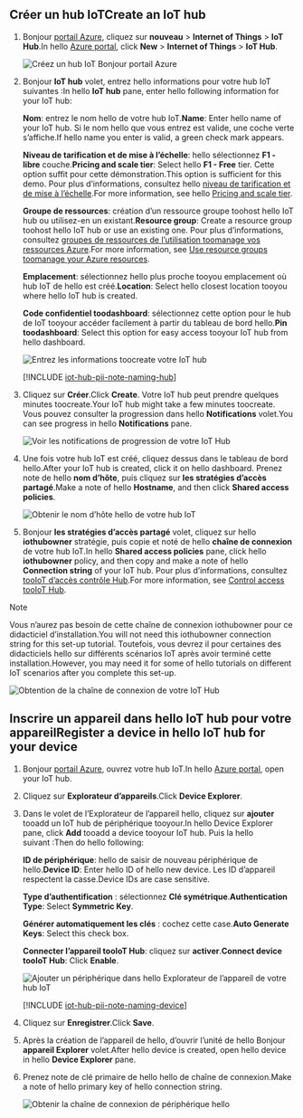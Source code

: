 ## <a name="create-an-iot-hub"></a><span data-ttu-id="b2c53-101">Créer un hub IoT</span><span class="sxs-lookup"><span data-stu-id="b2c53-101">Create an IoT hub</span></span>

1. <span data-ttu-id="b2c53-102">Bonjour [portail Azure](https://portal.azure.com/), cliquez sur **nouveau** > **Internet of Things** > **IoT Hub**.</span><span class="sxs-lookup"><span data-stu-id="b2c53-102">In hello [Azure portal](https://portal.azure.com/), click **New** > **Internet of Things** > **IoT Hub**.</span></span>

   ![Créez un hub IoT Bonjour portail Azure](../articles/iot-hub/media/iot-hub-create-hub-and-device/1_create-azure-iot-hub-portal.png)
2. <span data-ttu-id="b2c53-104">Bonjour **IoT hub** volet, entrez hello informations pour votre hub IoT suivantes :</span><span class="sxs-lookup"><span data-stu-id="b2c53-104">In hello **IoT hub** pane, enter hello following information for your IoT hub:</span></span>

     <span data-ttu-id="b2c53-105">**Nom**: entrez le nom hello de votre hub IoT.</span><span class="sxs-lookup"><span data-stu-id="b2c53-105">**Name**: Enter hello name of your IoT hub.</span></span> <span data-ttu-id="b2c53-106">Si le nom hello que vous entrez est valide, une coche verte s’affiche.</span><span class="sxs-lookup"><span data-stu-id="b2c53-106">If hello name you enter is valid, a green check mark appears.</span></span>

     <span data-ttu-id="b2c53-107">**Niveau de tarification et de mise à l’échelle**: hello sélectionnez **F1 - libre** couche.</span><span class="sxs-lookup"><span data-stu-id="b2c53-107">**Pricing and scale tier**: Select hello **F1 - Free** tier.</span></span> <span data-ttu-id="b2c53-108">Cette option suffit pour cette démonstration.</span><span class="sxs-lookup"><span data-stu-id="b2c53-108">This option is sufficient for this demo.</span></span> <span data-ttu-id="b2c53-109">Pour plus d’informations, consultez hello [niveau de tarification et de mise à l’échelle](https://azure.microsoft.com/pricing/details/iot-hub/).</span><span class="sxs-lookup"><span data-stu-id="b2c53-109">For more information, see hello [Pricing and scale tier](https://azure.microsoft.com/pricing/details/iot-hub/).</span></span>

     <span data-ttu-id="b2c53-110">**Groupe de ressources**: création d’un ressource groupe toohost hello IoT hub ou utilisez-en un existant.</span><span class="sxs-lookup"><span data-stu-id="b2c53-110">**Resource group**: Create a resource group toohost hello IoT hub or use an existing one.</span></span> <span data-ttu-id="b2c53-111">Pour plus d’informations, consultez [groupes de ressources de l’utilisation toomanage vos ressources Azure](../articles/azure-resource-manager/resource-group-portal.md).</span><span class="sxs-lookup"><span data-stu-id="b2c53-111">For more information, see [Use resource groups toomanage your Azure resources](../articles/azure-resource-manager/resource-group-portal.md).</span></span>

     <span data-ttu-id="b2c53-112">**Emplacement**: sélectionnez hello plus proche tooyou emplacement où hub IoT de hello est créé.</span><span class="sxs-lookup"><span data-stu-id="b2c53-112">**Location**: Select hello closest location tooyou where hello IoT hub is created.</span></span>

     <span data-ttu-id="b2c53-113">**Code confidentiel toodashboard**: sélectionnez cette option pour le hub de IoT tooyour accéder facilement à partir du tableau de bord hello.</span><span class="sxs-lookup"><span data-stu-id="b2c53-113">**Pin toodashboard**: Select this option for easy access tooyour IoT hub from hello dashboard.</span></span>

   ![Entrez les informations toocreate votre IoT hub](../articles/iot-hub/media/iot-hub-create-hub-and-device/2_fill-in-fields-for-azure-iot-hub-portal.png)

   [!INCLUDE [iot-hub-pii-note-naming-hub](iot-hub-pii-note-naming-hub.md)]

3. <span data-ttu-id="b2c53-115">Cliquez sur **Créer**.</span><span class="sxs-lookup"><span data-stu-id="b2c53-115">Click **Create**.</span></span> <span data-ttu-id="b2c53-116">Votre IoT hub peut prendre quelques minutes toocreate.</span><span class="sxs-lookup"><span data-stu-id="b2c53-116">Your IoT hub might take a few minutes toocreate.</span></span> <span data-ttu-id="b2c53-117">Vous pouvez consulter la progression dans hello **Notifications** volet.</span><span class="sxs-lookup"><span data-stu-id="b2c53-117">You can see progress in hello **Notifications** pane.</span></span>

   ![Voir les notifications de progression de votre IoT Hub](../articles/iot-hub/media/iot-hub-create-hub-and-device/3_notification-azure-iot-hub-creation-progress-portal.png)

4. <span data-ttu-id="b2c53-119">Une fois votre hub IoT est créé, cliquez dessus dans le tableau de bord hello.</span><span class="sxs-lookup"><span data-stu-id="b2c53-119">After your IoT hub is created, click it on hello dashboard.</span></span> <span data-ttu-id="b2c53-120">Prenez note de hello **nom d’hôte**, puis cliquez sur **les stratégies d’accès partagé**.</span><span class="sxs-lookup"><span data-stu-id="b2c53-120">Make a note of hello **Hostname**, and then click **Shared access policies**.</span></span>

   ![Obtenir le nom d’hôte hello de votre hub IoT](../articles/iot-hub/media/iot-hub-create-hub-and-device/4_get-azure-iot-hub-hostname-portal.png)

5. <span data-ttu-id="b2c53-122">Bonjour **les stratégies d’accès partagé** volet, cliquez sur hello **iothubowner** stratégie, puis copie et noté de hello **chaîne de connexion** de votre hub IoT.</span><span class="sxs-lookup"><span data-stu-id="b2c53-122">In hello **Shared access policies** pane, click hello **iothubowner** policy, and then copy and make a note of hello **Connection string** of your IoT hub.</span></span> <span data-ttu-id="b2c53-123">Pour plus d’informations, consultez [tooIoT d’accès contrôle Hub](../articles/iot-hub/iot-hub-devguide-security.md).</span><span class="sxs-lookup"><span data-stu-id="b2c53-123">For more information, see [Control access tooIoT Hub](../articles/iot-hub/iot-hub-devguide-security.md).</span></span>

> [!NOTE] 
<span data-ttu-id="b2c53-124">Vous n’aurez pas besoin de cette chaîne de connexion iothubowner pour ce didacticiel d’installation.</span><span class="sxs-lookup"><span data-stu-id="b2c53-124">You will not need this iothubowner connection string for this set-up tutorial.</span></span> <span data-ttu-id="b2c53-125">Toutefois, vous devrez il pour certaines des didacticiels hello sur différents scénarios IoT après avoir terminé cette installation.</span><span class="sxs-lookup"><span data-stu-id="b2c53-125">However, you may need it for some of hello tutorials on different IoT scenarios after you complete this set-up.</span></span>

   ![Obtention de la chaîne de connexion de votre IoT Hub](../articles/iot-hub/media/iot-hub-create-hub-and-device/5_get-azure-iot-hub-connection-string-portal.png)

## <a name="register-a-device-in-hello-iot-hub-for-your-device"></a><span data-ttu-id="b2c53-127">Inscrire un appareil dans hello IoT hub pour votre appareil</span><span class="sxs-lookup"><span data-stu-id="b2c53-127">Register a device in hello IoT hub for your device</span></span>

1. <span data-ttu-id="b2c53-128">Bonjour [portail Azure](https://portal.azure.com/), ouvrez votre hub IoT.</span><span class="sxs-lookup"><span data-stu-id="b2c53-128">In hello [Azure portal](https://portal.azure.com/), open your IoT hub.</span></span>

2. <span data-ttu-id="b2c53-129">Cliquez sur **Explorateur d’appareils**.</span><span class="sxs-lookup"><span data-stu-id="b2c53-129">Click **Device Explorer**.</span></span>
3. <span data-ttu-id="b2c53-130">Dans le volet de l’Explorateur de l’appareil hello, cliquez sur **ajouter** tooadd un IoT hub de périphérique tooyour.</span><span class="sxs-lookup"><span data-stu-id="b2c53-130">In hello Device Explorer pane, click **Add** tooadd a device tooyour IoT hub.</span></span> <span data-ttu-id="b2c53-131">Puis la hello suivant :</span><span class="sxs-lookup"><span data-stu-id="b2c53-131">Then do hello following:</span></span>

   <span data-ttu-id="b2c53-132">**ID de périphérique**: hello de saisir de nouveau périphérique de hello.</span><span class="sxs-lookup"><span data-stu-id="b2c53-132">**Device ID**: Enter hello ID of hello new device.</span></span> <span data-ttu-id="b2c53-133">Les ID d’appareil respectent la casse.</span><span class="sxs-lookup"><span data-stu-id="b2c53-133">Device IDs are case sensitive.</span></span>

   <span data-ttu-id="b2c53-134">**Type d’authentification** : sélectionnez **Clé symétrique**.</span><span class="sxs-lookup"><span data-stu-id="b2c53-134">**Authentication Type**: Select **Symmetric Key**.</span></span>

   <span data-ttu-id="b2c53-135">**Générer automatiquement les clés** : cochez cette case.</span><span class="sxs-lookup"><span data-stu-id="b2c53-135">**Auto Generate Keys**: Select this check box.</span></span>

   <span data-ttu-id="b2c53-136">**Connecter l’appareil tooIoT Hub**: cliquez sur **activer**.</span><span class="sxs-lookup"><span data-stu-id="b2c53-136">**Connect device tooIoT Hub**: Click **Enable**.</span></span>

   ![Ajouter un périphérique dans hello Explorateur de l’appareil de votre hub IoT](../articles/iot-hub/media/iot-hub-create-hub-and-device/6_add-device-in-azure-iot-hub-device-explorer-portal.png)

   [!INCLUDE [iot-hub-pii-note-naming-device](iot-hub-pii-note-naming-device.md)]

4. <span data-ttu-id="b2c53-138">Cliquez sur **Enregistrer**.</span><span class="sxs-lookup"><span data-stu-id="b2c53-138">Click **Save**.</span></span>
5. <span data-ttu-id="b2c53-139">Après la création de l’appareil de hello, d’ouvrir l’unité de hello Bonjour **appareil Explorer** volet.</span><span class="sxs-lookup"><span data-stu-id="b2c53-139">After hello device is created, open hello device in hello **Device Explorer** pane.</span></span>
6. <span data-ttu-id="b2c53-140">Prenez note de clé primaire de hello hello de chaîne de connexion.</span><span class="sxs-lookup"><span data-stu-id="b2c53-140">Make a note of hello primary key of hello connection string.</span></span>

   ![Obtenir la chaîne de connexion de périphérique hello](../articles/iot-hub/media/iot-hub-create-hub-and-device/7_get-device-connection-string-in-device-explorer-portal.png)
